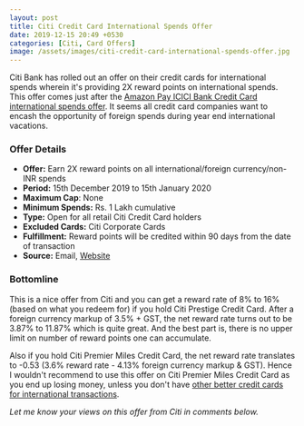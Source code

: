 ```yaml
---
layout: post
title: Citi Credit Card International Spends Offer
date: 2019-12-15 20:49 +0530
categories: [Citi, Card Offers]
image: /assets/images/citi-credit-card-international-spends-offer.jpg
---
```


Citi Bank has rolled out an offer on their credit cards for international spends wherein it's providing 2X reward points on international spends. This offer comes just after the [Amazon Pay ICICI Bank Credit Card international spends offer](/amazon-pay-icici-bank-credit-card-international-spends-offer/). It seems all credit card companies want to encash the opportunity of foreign spends during year end international vacations.

### Offer Details

- **Offer:** Earn 2X reward points on all international/foreign currency/non-INR spends
- **Period:** 15th December 2019 to 15th January 2020
- **Maximum Cap**: None
- **Minimum Spends:** Rs. 1 Lakh cumulative
- **Type:** Open for all retail Citi Credit Card holders
- **Excluded Cards:** Citi Corporate Cards
- **Fulfillment:** Reward points will be credited within 90 days from the date of transaction
- **Source:** Email, [Website](hhttps://www.online.citibank.co.in/special-offers/offer/index.html?cat=New_Offers&id=95)

### Bottomline

This is a nice offer from Citi and you can get a reward rate of 8% to 16% (based on what you redeem for) if you hold Citi Prestige Credit Card. After a foreign currency markup of 3.5% + GST, the net reward rate turns out to be 3.87% to 11.87% which is quite great. And the best part is, there is no upper limit on number of reward points one can accumulate.

Also if you hold Citi Premier Miles Credit Card, the net reward rate translates to -0.53 (3.6% reward rate - 4.13% foreign currency markup & GST). Hence I wouldn't recommend to use this offer on Citi Premier Miles Credit Card as you end up losing money, unless you don't have [other better credit cards for international transactions](/best-credit-cards-in-india-with-low-forex-currency-markup-for-international-travel-spends/).

_Let me know your views on this offer from Citi in comments below._
